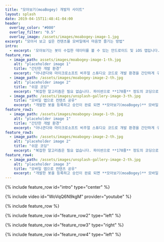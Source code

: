 ```yaml
---
title: "모아보기(moaBogey) 개발자 사이트"
layout: splash
date: 2019-04-15T11:48:41-04:00
header:
  overlay_color: "#000"
  overlay_filter: "0.5"
  overlay_image: /assets/images/moabogey-image-1.jpg
excerpt: "모아서 보고 싶은 컨텐츠를 모바일에서 마음껏 즐기는 방법"
intro: 
  - excerpt: '모아보기는 봇이 수집한 데이터를 볼 수 있는 안드로이드 및 iOS 앱입니다. 여러분이 개발한 봇은 데이터를 수집하여 모아보기 앱을 통해서 보여지게 됩니다. 누구나 쉽게 봇을 개발하고 등록할 수 있습니다. 아래의 10분만에 봇 개발하기 동영상을 참조하세요.                                                                                                                                                                                                                                                            '
feature_row:
  - image_path: assets/images/moabogey-image-1-th.jpg
    alt: "placeholder image 1"
    title: "간단한 개발 환경"
    excerpt: "아나콘다와 마이크로소프트 비주얼 스튜디오 코드로 개발 환경을 간단하게 구축할 수 있습니다. 그리고 이 모든 것이 **공짜**입니다."
  - image_path: /assets/images/moabogey-image-2-th.jpg
    alt: "placeholder image 2"
    title: "쉬운 코딩"
    excerpt: "복잡한 알고리즘은 필요 없습니다. 파이썬으로 **170줄** 정도의 코딩으로 봇을 만들 수 있습니다."
  - image_path: /assets/images/unsplash-gallery-image-3-th.jpg
    title: "모바일 앱으로 컨텐츠 공유"
    excerpt: "개발한 봇을 등록하고 승인이 완료 되면 **모아보기(moaBogey)** 모바일 앱을 통해서 누구나 컨텐츠를 감상할 수 있습니다."
feature_row2:
  - image_path: /assets/images/moabogey-image-1-th.jpg
    alt: "placeholder image 1"
    title: "간단한 개발 환경"
    excerpt: "아나콘다와 마이크로소프트 비주얼 스튜디오 코드로 개발 환경을 간단하게 구축할 수 있습니다. 그리고 이 모든 것이 **공짜**입니다."
feature_row3:
  - image_path: /assets/images/moabogey-image-2-th.jpg
    alt: "placeholder image 2"
    title: "쉬운 코딩"
    excerpt: "복잡한 알고리즘은 필요 없습니다. 파이썬으로 **170줄** 정도의 코딩으로 봇을 만들 수 있습니다."
feature_row4:
  - image_path: /assets/images/unsplash-gallery-image-2-th.jpg
    alt: "placeholder image 3"
    title: "모바일 앱으로 컨텐츠 공유"
    excerpt: "개발한 봇을 등록하고 승인이 완료 되면 **모아보기(moaBogey)** 모바일 앱을 통해서 누구나 컨텐츠를 감상할 수 있습니다."
---
```


{% include feature_row id="intro" type="center" %}

{% include video id="WoVqQ6N9kgM" provider="youtube" %}

{% include feature_row %}

{% include feature_row id="feature_row2" type="left" %}

{% include feature_row id="feature_row3" type="right" %}

{% include feature_row id="feature_row4" type="left" %}
